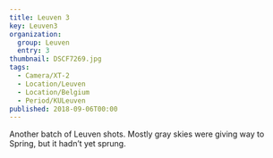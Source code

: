 ```yaml
---
title: Leuven 3
key: Leuven3
organization: 
  group: Leuven
  entry: 3
thumbnail: DSCF7269.jpg
tags:
  - Camera/XT-2
  - Location/Leuven
  - Location/Belgium
  - Period/KULeuven
published: 2018-09-06T00:00
---
```

Another batch of Leuven shots. Mostly gray skies were giving way to Spring, but it hadn’t yet sprung.